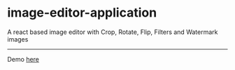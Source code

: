 # image-editor-application
A react based image editor with Crop, Rotate, Flip, Filters and Watermark images
<hr/>
Demo <a href="https://3jr2zc.csb.app/" target="_blank">here</a>
